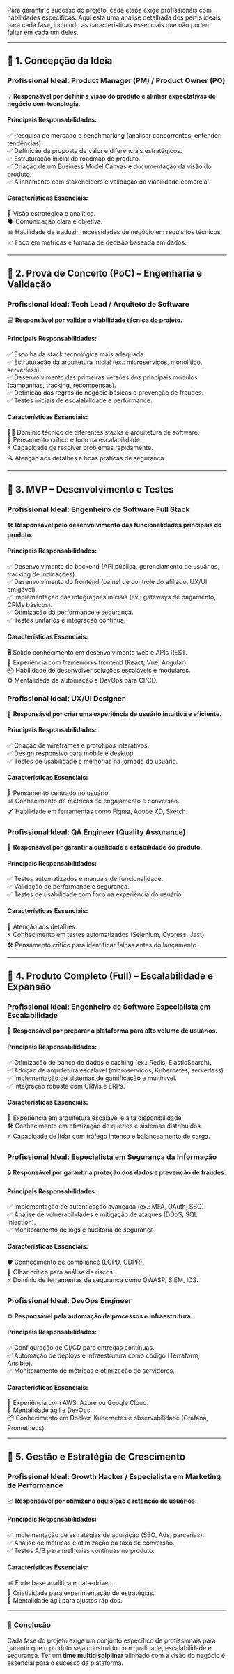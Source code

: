Para garantir o sucesso do projeto, cada etapa exige profissionais com habilidades específicas. Aqui está uma análise detalhada dos perfis ideais para cada fase, incluindo as características essenciais que não podem faltar em cada um deles.

---

## 📌 **1. Concepção da Ideia**

### **Profissional Ideal: Product Manager (PM) / Product Owner (PO)**

💡 **Responsável por definir a visão do produto e alinhar expectativas de negócio com tecnologia.**

#### **Principais Responsabilidades:**

✅ Pesquisa de mercado e benchmarking (analisar concorrentes, entender tendências).  
✅ Definição da proposta de valor e diferenciais estratégicos.  
✅ Estruturação inicial do roadmap de produto.  
✅ Criação de um Business Model Canvas e documentação da visão do produto.  
✅ Alinhamento com stakeholders e validação da viabilidade comercial.

#### **Características Essenciais:**

🚀 Visão estratégica e analítica.  
🗣️ Comunicação clara e objetiva.  
📊 Habilidade de traduzir necessidades de negócio em requisitos técnicos.  
📈 Foco em métricas e tomada de decisão baseada em dados.

---

## 📌 **2. Prova de Conceito (PoC) – Engenharia e Validação**

### **Profissional Ideal: Tech Lead / Arquiteto de Software**

💻 **Responsável por validar a viabilidade técnica do projeto.**

#### **Principais Responsabilidades:**

✅ Escolha da stack tecnológica mais adequada.  
✅ Estruturação da arquitetura inicial (ex.: microserviços, monolítico, serverless).  
✅ Desenvolvimento das primeiras versões dos principais módulos (campanhas, tracking, recompensas).  
✅ Definição das regras de negócio básicas e prevenção de fraudes.  
✅ Testes iniciais de escalabilidade e performance.

#### **Características Essenciais:**

👨‍💻 Domínio técnico de diferentes stacks e arquitetura de software.  
🧠 Pensamento crítico e foco na escalabilidade.  
⚡ Capacidade de resolver problemas rapidamente.  
🔍 Atenção aos detalhes e boas práticas de segurança.

---

## 📌 **3. MVP – Desenvolvimento e Testes**

### **Profissional Ideal: Engenheiro de Software Full Stack**

🛠️ **Responsável pelo desenvolvimento das funcionalidades principais do produto.**

#### **Principais Responsabilidades:**

✅ Desenvolvimento do backend (API pública, gerenciamento de usuários, tracking de indicações).  
✅ Desenvolvimento do frontend (painel de controle do afiliado, UX/UI amigável).  
✅ Implementação das integrações iniciais (ex.: gateways de pagamento, CRMs básicos).  
✅ Otimização da performance e segurança.  
✅ Testes unitários e integração contínua.

#### **Características Essenciais:**

🖥️ Sólido conhecimento em desenvolvimento web e APIs REST.  
🎨 Experiência com frameworks frontend (React, Vue, Angular).  
📦 Habilidade de desenvolver soluções escaláveis e modulares.  
⚙️ Mentalidade de automação e DevOps para CI/CD.

### **Profissional Ideal: UX/UI Designer**

🎨 **Responsável por criar uma experiência de usuário intuitiva e eficiente.**

#### **Principais Responsabilidades:**

✅ Criação de wireframes e protótipos interativos.  
✅ Design responsivo para mobile e desktop.  
✅ Testes de usabilidade e melhorias na jornada do usuário.

#### **Características Essenciais:**

🎯 Pensamento centrado no usuário.  
📊 Conhecimento de métricas de engajamento e conversão.  
🖌️ Habilidade em ferramentas como Figma, Adobe XD, Sketch.

### **Profissional Ideal: QA Engineer (Quality Assurance)**

🧪 **Responsável por garantir a qualidade e estabilidade do produto.**

#### **Principais Responsabilidades:**

✅ Testes automatizados e manuais de funcionalidade.  
✅ Validação de performance e segurança.  
✅ Testes de usabilidade com foco na experiência do usuário.

#### **Características Essenciais:**

🔎 Atenção aos detalhes.  
⚡ Conhecimento em testes automatizados (Selenium, Cypress, Jest).  
🛠️ Pensamento crítico para identificar falhas antes do lançamento.

---

## 📌 **4. Produto Completo (Full) – Escalabilidade e Expansão**

### **Profissional Ideal: Engenheiro de Software Especialista em Escalabilidade**

📡 **Responsável por preparar a plataforma para alto volume de usuários.**

#### **Principais Responsabilidades:**

✅ Otimização de banco de dados e caching (ex.: Redis, ElasticSearch).  
✅ Adoção de arquitetura escalável (microserviços, Kubernetes, serverless).  
✅ Implementação de sistemas de gamificação e multinível.  
✅ Integração robusta com CRMs e ERPs.

#### **Características Essenciais:**

🔄 Experiência em arquitetura escalável e alta disponibilidade.  
🛠️ Conhecimento em otimização de queries e sistemas distribuídos.  
⚡ Capacidade de lidar com tráfego intenso e balanceamento de carga.

### **Profissional Ideal: Especialista em Segurança da Informação**

🔒 **Responsável por garantir a proteção dos dados e prevenção de fraudes.**

#### **Principais Responsabilidades:**

✅ Implementação de autenticação avançada (ex.: MFA, OAuth, SSO).  
✅ Análise de vulnerabilidades e mitigação de ataques (DDoS, SQL Injection).  
✅ Monitoramento de logs e auditoria de segurança.

#### **Características Essenciais:**

🛡️ Conhecimento de compliance (LGPD, GDPR).  
🧐 Olhar crítico para análise de riscos.  
⚡ Domínio de ferramentas de segurança como OWASP, SIEM, IDS.

### **Profissional Ideal: DevOps Engineer**

⚙️ **Responsável pela automação de processos e infraestrutura.**

#### **Principais Responsabilidades:**

✅ Configuração de CI/CD para entregas contínuas.  
✅ Automação de deploys e infraestrutura como código (Terraform, Ansible).  
✅ Monitoramento de métricas e otimização de servidores.

#### **Características Essenciais:**

🚀 Experiência com AWS, Azure ou Google Cloud.  
🔄 Mentalidade ágil e DevOps.  
📦 Conhecimento em Docker, Kubernetes e observabilidade (Grafana, Prometheus).

---

## 📌 **5. Gestão e Estratégia de Crescimento**

### **Profissional Ideal: Growth Hacker / Especialista em Marketing de Performance**

📈 **Responsável por otimizar a aquisição e retenção de usuários.**

#### **Principais Responsabilidades:**

✅ Implementação de estratégias de aquisição (SEO, Ads, parcerias).  
✅ Análise de métricas e otimização da taxa de conversão.  
✅ Testes A/B para melhorias contínuas no produto.

#### **Características Essenciais:**

📊 Forte base analítica e data-driven.  
🎯 Criatividade para experimentação de estratégias.  
🔄 Mentalidade ágil para ajustes rápidos.

---

### 🚀 **Conclusão**

Cada fase do projeto exige um conjunto específico de profissionais para garantir que o produto seja construído com qualidade, escalabilidade e segurança. Ter um **time multidisciplinar** alinhado com a visão do negócio é essencial para o sucesso da plataforma.